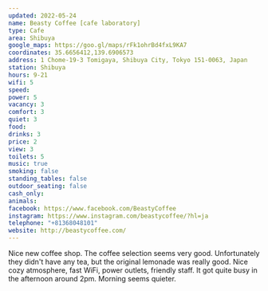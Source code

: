 ```yaml
---
updated: 2022-05-24
name: Beasty Coffee [cafe laboratory]
type: Cafe
area: Shibuya
google_maps: https://goo.gl/maps/rFk1ohrBd4fxL9KA7
coordinates: 35.6656412,139.6906573
address: 1 Chome-19-3 Tomigaya, Shibuya City, Tokyo 151-0063, Japan
station: Shibuya
hours: 9-21
wifi: 5
speed: 
power: 5
vacancy: 3
comfort: 3
quiet: 3
food: 
drinks: 3
price: 2
view: 3
toilets: 5
music: true
smoking: false
standing_tables: false
outdoor_seating: false
cash_only: 
animals: 
facebook: https://www.facebook.com/BeastyCoffee
instagram: https://www.instagram.com/beastycoffee/?hl=ja
telephone: "+81368048101"
website: http://beastycoffee.com/
---
```


Nice new coffee shop. The coffee selection seems very good. Unfortunately they didn't have any tea, but the original lemonade was really good. Nice cozy atmosphere, fast WiFi, power outlets, friendly staff. It got quite busy in the afternoon around 2pm. Morning seems quieter.